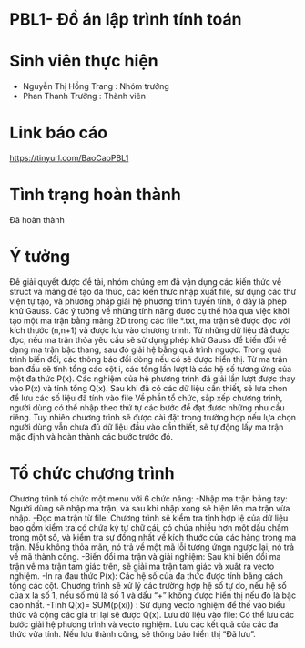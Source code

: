 # PBL1- Đồ án lập trình tính toán
# Sinh viên thực hiện
  - Nguyễn Thị Hồng Trang : Nhóm trưởng
  - Phan Thanh Trường : Thành viên
    
# Link báo cáo
  https://tinyurl.com/BaoCaoPBL1
  
# Tình trạng hoàn thành
  Đã hoàn thành
  
# Ý tưởng
  Để giải quyết được đề tài, nhóm chúng em đã vận dụng các kiến thức về struct và mảng để tạo đa thức, các kiến thức nhập xuất file, sử dụng các thư viện tự tạo, và phương pháp giải hệ phương trình tuyến tính, ở đây là phép khử Gauss. 
  Các ý tưởng về những tính năng được cụ thể hóa qua việc khởi tạo một ma trận bằng mảng 2D trong các file *.txt, ma trận sẽ được đọc với kích thước (n,n+1) và được lưu vào chương trình. Từ những dữ liệu đã được đọc, nếu ma trận thỏa yêu cầu sẽ sử dụng phép khử Gauss để biến đổi về dạng ma trận bậc thang, sau đó giải hệ bằng quá trình ngược. Trong quá trình biến đổi, các thông báo đổi dòng nếu có sẽ được hiển thị. Từ ma trận ban đầu sẽ tính tổng các cột i, các tổng lần lượt là các hệ số tương ứng của một đa thức P(x). Các nghiệm của hệ phương trình đã giải lần lượt được thay vào P(x) và tính tổng Q(x). Sau khi đã có các dữ liệu cần thiết, sẽ lựa chọn để lưu các số liệu đã tính vào file
  Về phần tổ chức, sắp xếp chương trình, người dùng có thể nhập theo thứ tự các bước để đạt được những nhu cầu riêng. Tuy nhiên chương trình sẽ được cài đặt trong trường hợp nếu lựa chọn người dùng vẫn chưa đủ dữ liệu đầu vào cần thiết, sẽ tự động lấy ma trận mặc định và hoàn thành các bước trước đó. 

# Tổ chức chương trình 
Chương trình tổ chức một menu với 6 chức năng:
  -Nhập ma trận bằng tay: Người dùng sẽ nhập ma trận, và sau khi nhập xong sẽ hiện lên ma trận vừa nhập.
  -Đọc ma trận từ file: Chương trình sẽ kiểm tra tính hợp lệ của dữ liệu bao gồm kiểm tra có chứa ký tự chữ cái, có chứa nhiều hơn một dấu chấm trong một số, và kiểm tra sự đồng nhất về kích thước của các hàng trong ma trận. Nếu không thỏa mãn, nó trả về một mã lỗi tương ứngn ngược lại, nó trả về mã thành công.
  -Biến đổi ma trận và giải nghiệm: Sau khi biến đổi ma trận về ma trận tam giác trên, sẽ giải ma trận tam giác và xuất ra vecto nghiệm.
  -In ra đau thức P(x): Các hệ số của đa thức được tính bằng cách tổng các cột. Chương trình sẽ xử lý các trường hợp hệ số tự do, nếu hệ số của x là số 1, nếu số mũ là số 1 và dấu “+” không được hiển thị nếu đó là bậc cao nhất. 
  -Tính Q(x)= SUM(p(xi)) : Sử dụng vecto nghiệm để thế vào biểu thức và cộng các giá trị lại sẽ được Q(x).
Lưu dữ liệu vào file: Có thể lưu các bước giải hệ phương trình và vecto nghiệm. Lưu các kết quả của các đa thức vừa tính. Nếu lưu thành công, sẽ thông báo hiển thị “Đã lưu”. 



